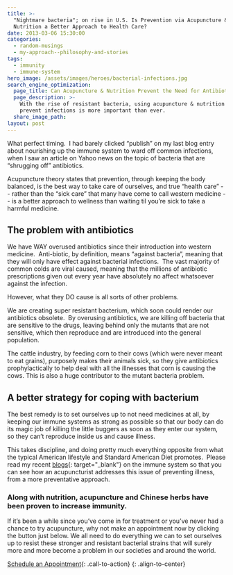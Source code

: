 ```yaml
---
title: >-
  "Nightmare bacteria"; on rise in U.S. Is Prevention via Acupuncture &
  Nutrition a Better Approach to Health Care?
date: 2013-03-06 15:30:00
categories:
  - random-musings
  - my-approach--philosophy-and-stories
tags:
  - immunity
  - immune-system
hero_image: /assets/images/heroes/bacterial-infections.jpg
search_engine_optimization:
  page_title: Can Acupuncture & Nutrition Prevent the Need for Antibiotics?
  page_description: >-
    With the rise of resistant bacteria, using acupuncture & nutrition to
    prevent infections is more important than ever.
  share_image_path:
layout: post
---
```


What perfect timing.&nbsp; I had barely clicked “publish” on my last blog entry about nourishing up the immune system to ward off common infections, when I saw an article on Yahoo news on the topic of bacteria that are “shrugging off” antibiotics.

Acupuncture theory states that prevention, through keeping the body balanced, is the best way to take care of ourselves, and true “health care” -- rather than the “sick care” that many have come to call western medicine -- is a better approach to wellness than waiting til you’re sick to take a harmful medicine.

## The problem with antibiotics

We have WAY overused antibiotics since their introduction into western medicine.&nbsp; Anti-biotic, by definition, means “against bacteria”, meaning that they will only have effect against bacterial infections.&nbsp; The vast majority of common colds are viral caused, meaning that the millions of antibiotic prescriptions given out every year have absolutely no affect whatsoever against the infection.&nbsp;

However, what they DO cause is all sorts of other problems.&nbsp;

We are creating super resistant bacterium, which soon could render our antibiotics obsolete.&nbsp; By overusing antibiotics, we are killing off bacteria that are sensitive to the drugs, leaving behind only the mutants that are not sensitive, which then reproduce and are introduced into the general population.&nbsp;

The cattle industry, by feeding corn to their cows (which were never meant to eat grains), purposely makes their animals sick, so they give antibiotics prophylactically to help deal with all the illnesses that corn is causing the cows. This is also a huge contributor to the mutant bacteria problem.

## A better strategy for coping with bacterium

The best remedy is to set ourselves up to not need medicines at all, by keeping our immune systems as strong as possible so that our body can do its magic job of killing the little buggers as soon as they enter our system, so they can’t reproduce inside us and cause illness.&nbsp;

This takes discipline, and doing pretty much everything opposite from what the typical American lifestyle and Standard American Diet promotes.&nbsp; Please read my recent [blogs](http://www.wisdomwaysacupuncture.com/2013/02/13/1408/ "acupuncture for immunity"){: target="_blank"} on the immune system so that you can see how an acupuncturist addresses this issue of preventing illness, from a more preventative approach.

### Along with nutrition, acupuncture and Chinese herbs have been proven to increase immunity.&nbsp;

If it’s been a while since you’ve come in for treatment or you’ve never had a chance to try acupuncture, why not make an appointment now by clicking the button just below. We all need to do everything we can to set ourselves up to resist these stronger and resistant bacterial strains that will surely more and more become a problem in our societies and around the world.

[Schedule an Appointment](/make-an-appointment/){: .call-to-action}
{: .align-to-center}